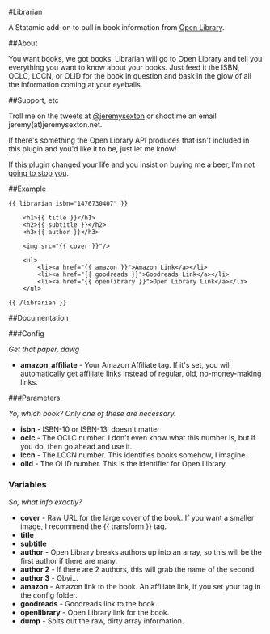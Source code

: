 #Librarian

A Statamic add-on to pull in book information from [Open Library](http://openlibrary.org).

##About

You want books, we got books. Librarian will go to Open Library and tell you everything you want to know about your books. Just feed it the ISBN, OCLC, LCCN, or OLID for the book in question and bask in the glow of all the information coming at your eyeballs.

##Support, etc

Troll me on the tweets at [@jeremysexton](http://twitter.com/jeremysexton) or shoot me an email jeremy(at)jeremysexton.net.

If there's something the Open Library API produces that isn't included in this plugin and you'd like it to be, just let me know!

If this plugin changed your life and you insist on buying me a beer, [I'm not going to stop you](https://www.paypal.com/cgi-bin/webscr?cmd=_s-xclick&hosted_button_id=LTC6XY9F7RTJ2).

##Example

```
{{ librarian isbn="1476730407" }}

	<h1>{{ title }}</h1>
	<h2>{{ subtitle }}</h2>
	<h3>{{ author }}</h3>
	
	<img src="{{ cover }}"/>
	
	<ul>
		<li><a href="{{ amazon }}">Amazon Link</a></li>
		<li><a href="{{ goodreads }}">Goodreads Link</a></li>
		<li><a href="{{ openlibrary }}">Open Library Link</a></li>
	</ul>

{{ /librarian }}
```

##Documentation

###Config

*Get that paper, dawg*

* **amazon_affiliate** - Your Amazon Affiliate tag. If it's set, you will automatically get affiliate links instead of regular, old, no-money-making links.

###Parameters

*Yo, which book? Only one of these are necessary.*

* **isbn** - ISBN-10 or ISBN-13, doesn't matter
* **oclc** - The OCLC number. I don't even know what this number is, but if you do, then go ahead and use it.
* **lccn** - The LCCN number. This identifies books somehow, I imagine.
* **olid** - The OLID number. This is the identifier for Open Library.

### Variables

*So, what info exactly?*

* **cover** - Raw URL for the large cover of the book. If you want a smaller image, I recommend the {{ transform }} tag.
* **title**
* **subtitle**
* **author** - Open Library breaks authors up into an array, so this will be the first author if there are many.
* **author 2** - If there are 2 authors, this will grab the name of the second.
* **author 3** - Obvi…
* **amazon** - Amazon link to the book. An affiliate link, if you set your tag in the config folder.
* **goodreads** - Goodreads link to the book.
* **openlibrary** - Open Library link for the book.
* **dump** - Spits out the raw, dirty array information.
